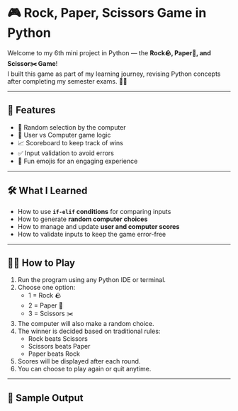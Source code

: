 # 🎮 Rock, Paper, Scissors Game in Python

Welcome to my 6th mini project in Python — the **Rock🪨, Paper📃, and Scissor✂️ Game**!  
I built this game as part of my learning journey, revising Python concepts after completing my semester exams. 🧠✨

---

## 🚀 Features
- 🎲 Random selection by the computer
- 👤 User vs Computer game logic
- 📈 Scoreboard to keep track of wins
- ✅ Input validation to avoid errors
- 🎉 Fun emojis for an engaging experience

---

## 🛠️ What I Learned
- How to use **`if-elif` conditions** for comparing inputs
- How to generate **random computer choices**
- How to manage and update **user and computer scores**
- How to validate inputs to keep the game error-free

---

## 🧑‍💻 How to Play
1. Run the program using any Python IDE or terminal.
2. Choose one option:  
   - 1 = Rock 🪨  
   - 2 = Paper 📃  
   - 3 = Scissors ✂️  
3. The computer will also make a random choice.
4. The winner is decided based on traditional rules:
   - Rock beats Scissors  
   - Scissors beats Paper  
   - Paper beats Rock  
5. Scores will be displayed after each round.
6. You can choose to play again or quit anytime.

---

## 📌 Sample Output

